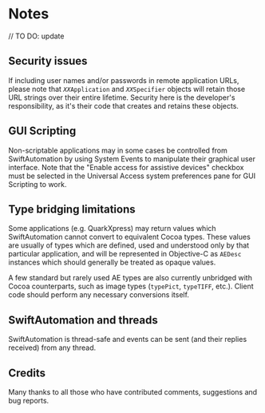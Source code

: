 # Notes

// TO DO: update

## Security issues

If including user names and/or passwords in remote application URLs, please note that <code><var>XX</var>Application</code> and <code><var>XX</var>Specifier</code> objects will retain those URL strings over their entire lifetime. Security here is the developer's responsibility, as it's their code that creates and retains these objects.


## GUI Scripting

Non-scriptable applications may in some cases be controlled from SwiftAutomation by using System Events to manipulate their graphical user interface. Note that the "Enable access for assistive devices" checkbox must be selected in the Universal Access system preferences pane for GUI Scripting to work.


## Type bridging limitations

Some applications (e.g. QuarkXpress) may return values which SwiftAutomation cannot convert to equivalent Cocoa types. These values are usually of types which are defined, used and understood only by that particular application, and will be represented in Objective-C as `AEDesc` instances which should generally be treated as opaque values.

A few standard but rarely used AE types are also currently unbridged with Cocoa counterparts, such as image types (`typePict`, `typeTIFF`, etc.). Client code should perform any necessary conversions itself.



## SwiftAutomation and threads

SwiftAutomation is thread-safe and events can be sent (and their replies received) from any thread.


## Credits

Many thanks to all those who have contributed comments, suggestions and bug reports.

